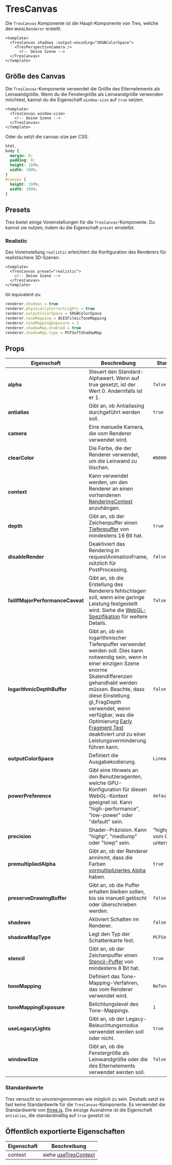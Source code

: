# TresCanvas

Die `TresCanvas` Komponente ist die Haupt-Komponente von Tres, welche den `WebGLRenderer` erstellt.

```vue{2,5}
<template>
  <TresCanvas shadows :output-encoding="SRGBColorSpace">
    <TresPerspectiveCamera />
      <!-- Deine Szene -->
  </TresCanvas>
</template>
```

## Größe des Canvas

Die `TresCanvas`-Komponente verwendet die Größe des Elternelements als Leinwandgröße. Wenn du die Fenstergröße als Leinwandgröße verwenden möchtest, kannst du die Eigenschaft `window-size` auf `true` setzen.

```vue
<template>
  <TresCanvas window-size>
    <!-- Deine Szene -->
  </TresCanvas>
</template>
```

Oder du setzt die canvas-size per CSS:

```css
html,
body {
  margin: 0;
  padding: 0;
  height: 100%;
  width: 100%;
}
#canvas {
  height: 100%;
  width: 100%;
}
```

## Presets

Tres bietet einige Voreinstellungen für die `TresCanvas`-Komponente. Du kannst sie nutzen, indem du die Eigenschaft `preset` einstellst.

### Realistic

Das Voreinstellung `realistic` erleichtert die Konfiguration des Renderers für realistischere 3D-Szenen.

```vue
<template>
  <TresCanvas preset="realistic">
    <!-- Deine Szene -->
  </TresCanvas>
</template>
```

Ist equivalent zu:

```ts
renderer.shadows = true
renderer.physicallyCorrectLights = true
renderer.outputColorSpace = SRGBColorSpace
renderer.toneMapping = ACESFilmicToneMapping
renderer.toneMappingExposure = 3
renderer.shadowMap.enabled = true
renderer.shadowMap.type = PCFSoftShadowMap
```

## Props

| Eigenschaft | Beschreibung | Standardwert |
| ---- | ---- | --- |
| **alpha** | Steuert den Standard-Alphawert. Wenn auf true gesetzt, ist der Wert 0. Andernfalls ist er 1. | `false` |
| **antialias** | Gibt an, ob Antialiasing durchgeführt werden soll. | `true` |
| **camera** | Eine manuelle Kamera, die vom Renderer verwendet wird. | |
| **clearColor** | Die Farbe, die der Renderer verwendet, um die Leinwand zu löschen. | `#000000` |
| **context** | Kann verwendet werden, um den Renderer an einen vorhandenen [RenderingContext](https://developer.mozilla.org/en-US/docs/Web/API/WebGLRenderingContext) anzuhängen. | |
| **depth** | Gibt an, ob der Zeichenpuffer einen [Tiefenpuffer](https://en.wikipedia.org/wiki/Z-buffering) von mindestens 16 Bit hat. | `true` |
| **disableRender** | Deaktiviert das Rendering in requestAnimationFrame, nützlich für PostProcessing. | `false` |
| **failIfMajorPerformanceCaveat** | Gibt an, ob die Erstellung des Renderers fehlschlagen soll, wenn eine geringe Leistung festgestellt wird. Siehe die [WebGL-Spezifikation](https://registry.khronos.org/webgl/specs/latest/1.0/#5.2) für weitere Details. | `false` |
| **logarithmicDepthBuffer** | Gibt an, ob ein logarithmischer Tiefenpuffer verwendet werden soll. Dies kann notwendig sein, wenn in einer einzigen Szene enorme Skalendifferenzen gehandhabt werden müssen. Beachte, dass diese Einstellung gl_FragDepth verwendet, wenn verfügbar, was die Optimierung [Early Fragment Test](https://www.khronos.org/opengl/wiki/Early_Fragment_Test) deaktiviert und zu einer Leistungsverminderung führen kann. | `false` |
| **outputColorSpace** | Definiert die Ausgabekodierung. | `LinearEncoding` |
| **powerPreference** | Gibt eine Hinweis an den Benutzeragenten, welche GPU-Konfiguration für diesen WebGL-Kontext geeignet ist. Kann "high-performance", "low-power" oder "default" sein. | `default` |
| **precision** | Shader-Präzision. Kann "highp", "mediump" oder "lowp" sein. | "highp" wenn vom Gerät unterstützt |
| **premultipliedAlpha** | Gibt an, ob der Renderer annimmt, dass die Farben [vormultipliziertes Alpha](https://en.wikipedia.org/wiki/Glossary_of_computer_graphics#premultiplied_alpha) haben. | `true` |
| **preserveDrawingBuffer** | Gibt an, ob die Puffer erhalten bleiben sollen, bis sie manuell gelöscht oder überschrieben werden. | `false` |
| **shadows** | Aktiviert Schatten im Renderer. | `false` |
| **shadowMapType** | Legt den Typ der Schattenkarte fest. | `PCFSoftShadowMap` |
| **stencil** | Gibt an, ob der Zeichenpuffer einen [Stencil-Puffer](https://en.wikipedia.org/wiki/Stencil_buffer) von mindestens 8 Bit hat. | `true` |
| **toneMapping** | Definiert das Tone-Mapping-Verfahren, das vom Renderer verwendet wird. | `NoToneMapping` |
| **toneMappingExposure** | Belichtungslevel des Tone-Mappings. | `1` |
| **useLegacyLights** | Gibt an, ob der Legacy-Beleuchtungsmodus verwendet werden soll oder nicht. | `true` |
| **windowSize** | Gibt an, ob die Fenstergröße als Leinwandgröße oder die des Elternelements verwendet werden soll. | `false` |

### Standardwerte

Tres versucht so unvoreingenommen wie möglich zu sein. Deshalb setzt es fast keine Standardwerte für die `TresCanvas`-Komponente. Es verwendet die Standardwerte von [three.js](https://threejs.org/). Die einzige Ausnahme ist die Eigenschaft `antialias`, die standardmäßig auf `true` gesetzt ist.

## Öffentlich exportierte Eigenschaften

| Eigenschaft | Beschreibung |
| ---- | ---- |
| context | siehe [useTresContext](composables#usetrescontext) |
